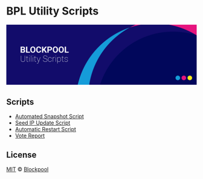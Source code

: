 # BPL Utility Scripts

<p align="center">
    <img src="/banner.png" />
</p>

## Scripts

- [Automated Snapshot Script](snapshots/)
- [Seed IP Update Script](update-peers/)
- [Automatic Restart Script](auto-restart/)
- [Vote Report](vote-report/)

## License

[MIT](LICENSE) © [Blockpool](https://blockpool.io)
